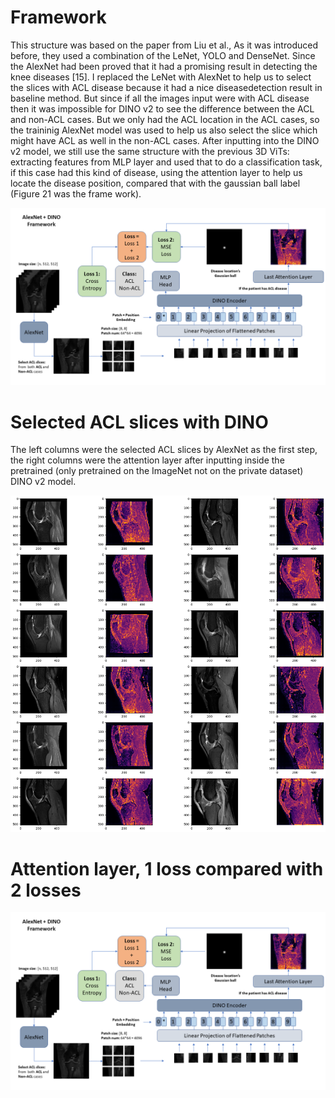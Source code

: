 # Framework
This structure was based on the paper from Liu et al., As it was introduced before, they used a combination of the LeNet, YOLO and DenseNet. Since the AlexNet had been proved that it had a promising result in detecting the knee diseases [15]. I replaced the LeNet with AlexNet to help us to select the slices with ACL disease because it had a nice diseasedetection result in baseline method. But since if all the images input were with ACL disease then it was impossible for DINO v2 to see the difference between the ACL and non-ACL cases. But we only had the ACL location in the ACL cases, so the traininig AlexNet model was used to help us also select the slice which might have ACL as well in the non-ACL cases. After inputting into the DINO v2 model, we still use the same structure with the previous 3D ViTs: extracting features from MLP layer and used that to do a classification task, if this case had this kind of disease, using the attention layer to help us locate the disease position, compared that with the gaussian ball label (Figure 21 was the frame work).
<p align="center">
  <img src="./AlexNet_DINO_Framework.PNG" alt="AlexNet_DINO" width="auto" height="auto">
</p>

# Selected ACL slices with DINO
The left columns were the selected ACL slices by AlexNet as the first step, the right columns were the attention layer after inputting inside the pretrained (only pretrained on the ImageNet not on the private dataset) DINO v2 model.
<p align="center">
  <img src="./ACL_dino.png" alt="ACL_dino" width="auto" height="auto">
</p>

# Attention layer, 1 loss compared with 2 losses
<p align="center">
  <img src="./AlexNet_DINO_Framework.PNG" alt="AlexNet_DINO" width="auto" height="auto">
</p>
